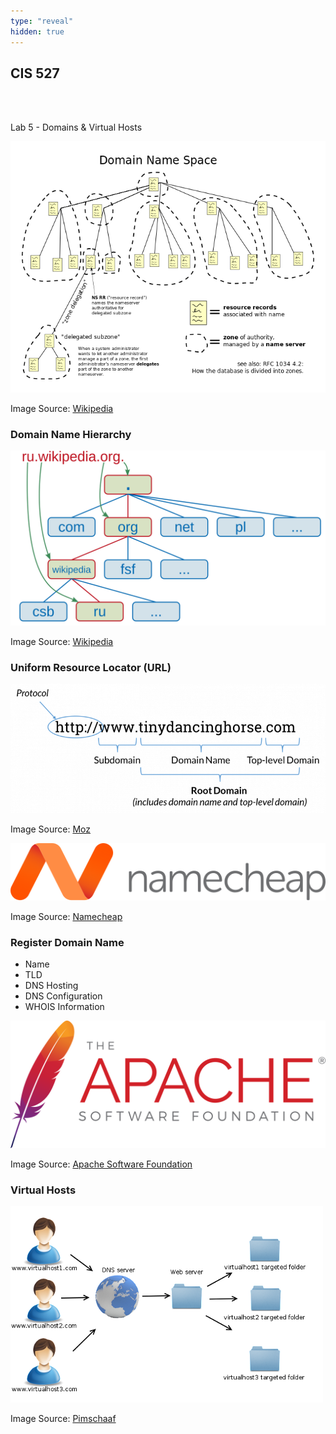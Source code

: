 ```yaml
---
type: "reveal"
hidden: true
---
```

<section>
	<h2>CIS 527</h2><br><br><p>Lab 5 - Domains & Virtual Hosts</p>
</section>
<section>
	<img class="stretch plain" src="../../images/dns_wiki.png">
	<p class="imagecredit">Image Source: <a href="https://en.wikipedia.org/wiki/Domain_Name_System">Wikipedia</a></p>
</section>
<section>
	<h3>Domain Name Hierarchy</h3>
	<img class="stretch plain" src="../../images/dns_schema_wiki.svg">
	<p class="imagecredit">Image Source: <a href="https://en.wikipedia.org/wiki/Domain_name">Wikipedia</a></p>
</section>
<section>
	<h3>Uniform Resource Locator (URL)</h3>
	<img class="stretch plain" src="../../images/url_moz.png">
	<p class="imagecredit">Image Source: <a href="https://moz.com/learn/seo/domain">Moz</a></p>
</section>
<section>
	<img class="stretch plain" src="../../images/namecheap_logo.svg">
	<p class="imagecredit">Image Source: <a href="https://www.namecheap.com">Namecheap</a></p>
</section>
<section>
	<h3>Register Domain Name</h3>
	<ul>
		<li>Name</li>
		<li>TLD</li>
		<li>DNS Hosting</li>
		<li>DNS Configuration</li>
		<li>WHOIS Information</li>
	</ul>
</section>
<section>
	<img class="stretch plain" src="../../images/asf_logo.svg">
	<p class="imagecredit">Image Source: <a href="https://www.apache.org/foundation/press/kit/">Apache Software Foundation</a></p>
</section>
<section>
	<h3>Virtual Hosts</h3>
	<img class="stretch plain" src="../../images/virtual_hosts_pimschaaf.png">
	<p class="imagecredit">Image Source: <a href="http://www.pimschaaf.nl/xampp-with-virtual-hosts-configuration/">Pimschaaf</a></p>
</section>
